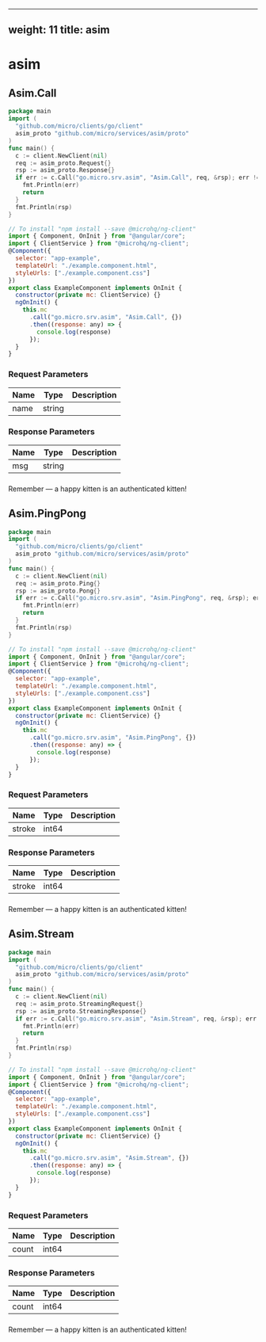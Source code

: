 
---
weight: 11
title: asim
---
# asim

## Asim.Call
```go
package main
import (
  "github.com/micro/clients/go/client"
  asim_proto "github.com/micro/services/asim/proto"
)
func main() {
  c := client.NewClient(nil)
  req := asim_proto.Request{}
  rsp := asim_proto.Response{}
  if err := c.Call("go.micro.srv.asim", "Asim.Call", req, &rsp); err != nil {
    fmt.Println(err)
    return
  }
  fmt.Println(rsp)
}
```
```javascript
// To install "npm install --save @microhq/ng-client"
import { Component, OnInit } from "@angular/core";
import { ClientService } from "@microhq/ng-client";
@Component({
  selector: "app-example",
  templateUrl: "./example.component.html",
  styleUrls: ["./example.component.css"]
})
export class ExampleComponent implements OnInit {
  constructor(private mc: ClientService) {}
  ngOnInit() {
    this.mc
      .call("go.micro.srv.asim", "Asim.Call", {})
      .then((response: any) => {
        console.log(response)
      });
  }
}
```

### Request Parameters
Name |  Type | Description
--------- | --------- | ---------
name | string | 

### Response Parameters
Name |  Type | Description
--------- | --------- | ---------
msg | string | 


### 
<aside class="success">
Remember — a happy kitten is an authenticated kitten!
</aside>

## Asim.PingPong
```go
package main
import (
  "github.com/micro/clients/go/client"
  asim_proto "github.com/micro/services/asim/proto"
)
func main() {
  c := client.NewClient(nil)
  req := asim_proto.Ping{}
  rsp := asim_proto.Pong{}
  if err := c.Call("go.micro.srv.asim", "Asim.PingPong", req, &rsp); err != nil {
    fmt.Println(err)
    return
  }
  fmt.Println(rsp)
}
```
```javascript
// To install "npm install --save @microhq/ng-client"
import { Component, OnInit } from "@angular/core";
import { ClientService } from "@microhq/ng-client";
@Component({
  selector: "app-example",
  templateUrl: "./example.component.html",
  styleUrls: ["./example.component.css"]
})
export class ExampleComponent implements OnInit {
  constructor(private mc: ClientService) {}
  ngOnInit() {
    this.mc
      .call("go.micro.srv.asim", "Asim.PingPong", {})
      .then((response: any) => {
        console.log(response)
      });
  }
}
```

### Request Parameters
Name |  Type | Description
--------- | --------- | ---------
stroke | int64 | 

### Response Parameters
Name |  Type | Description
--------- | --------- | ---------
stroke | int64 | 


### 
<aside class="success">
Remember — a happy kitten is an authenticated kitten!
</aside>

## Asim.Stream
```go
package main
import (
  "github.com/micro/clients/go/client"
  asim_proto "github.com/micro/services/asim/proto"
)
func main() {
  c := client.NewClient(nil)
  req := asim_proto.StreamingRequest{}
  rsp := asim_proto.StreamingResponse{}
  if err := c.Call("go.micro.srv.asim", "Asim.Stream", req, &rsp); err != nil {
    fmt.Println(err)
    return
  }
  fmt.Println(rsp)
}
```
```javascript
// To install "npm install --save @microhq/ng-client"
import { Component, OnInit } from "@angular/core";
import { ClientService } from "@microhq/ng-client";
@Component({
  selector: "app-example",
  templateUrl: "./example.component.html",
  styleUrls: ["./example.component.css"]
})
export class ExampleComponent implements OnInit {
  constructor(private mc: ClientService) {}
  ngOnInit() {
    this.mc
      .call("go.micro.srv.asim", "Asim.Stream", {})
      .then((response: any) => {
        console.log(response)
      });
  }
}
```

### Request Parameters
Name |  Type | Description
--------- | --------- | ---------
count | int64 | 

### Response Parameters
Name |  Type | Description
--------- | --------- | ---------
count | int64 | 


### 
<aside class="success">
Remember — a happy kitten is an authenticated kitten!
</aside>

